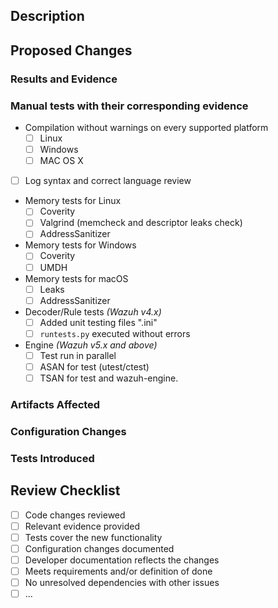 <!--
This template reflects sections that must be included in new Pull requests.
- If a determined section does not apply, it must not be removed but completed with `N/A`.
- Contributions from the community are really appreciated.
-->

## Description

<!--
Provide a brief description of the problem this pull request addresses. Include relevant context to help reviewers understand the purpose and scope of the changes.

If this pull request resolves an existing issue, reference it here. For example:
Closes #<issue_number>
-->

## Proposed Changes

<!--
Summarize the changes made in this pull request. Include:
- Features added
- Bugs fixed
- Any relevant technical details
-->

### Results and Evidence

<!--
Provide evidence of the changes made, such as:
- Logs
- Alerts
- Screenshots
- Before/after comparisons
-->

### Manual tests with their corresponding evidence

<!--
Depending on the affected components by this PR, the following checks should be selected and marked.
The team currently has automated tests whose output should be thoroughly reviewed and contrasted.
-->

<!-- Minimum checks required depending on if it is Agent or Manager related -->
- Compilation without warnings on every supported platform
  - [ ] Linux
  - [ ] Windows 
  - [ ] MAC OS X
- [ ] Log syntax and correct language review

<!-- Depending on the affected OS -->
- Memory tests for Linux
  - [ ] Coverity
  - [ ] Valgrind (memcheck and descriptor leaks check)
  - [ ] AddressSanitizer
- Memory tests for Windows
  - [ ] Coverity
  - [ ] UMDH
- Memory tests for macOS
  - [ ] Leaks
  - [ ] AddressSanitizer

- Decoder/Rule tests _(Wazuh v4.x)_
  - [ ] Added unit testing files ".ini"
  - [ ] `runtests.py` executed without errors

- Engine _(Wazuh v5.x and above)_
  - [ ] Test run in parallel
  - [ ] ASAN for test (utest/ctest)
  - [ ] TSAN for test and wazuh-engine.

### Artifacts Affected

<!--
List the artifacts impacted by this pull request, such as:
- Executables (specify platforms if applicable)
- Default configuration files
- Packages
-->

### Configuration Changes

<!--
If applicable, list any configuration changes introduced by this pull request, including:
- New configuration parameters
- Changes to default values
- Backward compatibility notes
-->

### Tests Introduced

<!--
If applicable, describe any new unit or integration tests added as part of this pull request. Include:
- Scope of the tests
- Any relevant details about test coverage
-->

## Review Checklist

<!--
- Each task must be checked to merge the PR (should also be checked if any of these do not apply, giving the corresponding feedback).
- List any manual tests completed to verify the functionality of the changes. Include any manual tests that are still required for final approval.
-->

- [ ] Code changes reviewed
- [ ] Relevant evidence provided
- [ ] Tests cover the new functionality
- [ ] Configuration changes documented
- [ ] Developer documentation reflects the changes
- [ ] Meets requirements and/or definition of done
- [ ] No unresolved dependencies with other issues
- [ ] ...

<!--
Include any additional information relevant to the review process.
-->
